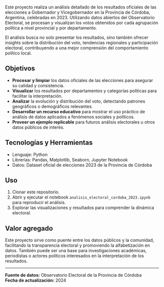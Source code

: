 Este proyecto realiza un análisis detallado de los resultados oficiales de las elecciones a Gobernador y Vicegobernador en la Provincia de Córdoba, Argentina, celebradas en 2023. Utilizando datos abiertos del Observatorio Electoral, se procesan y visualizan los votos obtenidos por cada agrupación política a nivel provincial y por departamento.

El análisis busca no solo presentar los resultados, sino también ofrecer insights sobre la distribución del voto, tendencias regionales y participación electoral, contribuyendo a una mejor comprensión del comportamiento político local.

## Objetivos

- **Procesar y limpiar** los datos oficiales de las elecciones para asegurar su calidad y consistencia.
- **Visualizar** los resultados por departamentos y categorías políticas para facilitar la interpretación.
- **Analizar** la evolución y distribución del voto, detectando patrones geográficos o demográficos relevantes.
- **Desarrollar un recurso educativo** para mostrar el uso práctico de análisis de datos aplicados a fenómenos sociales y políticos.
- **Proveer un ejemplo replicable** para futuros análisis electorales u otros datos públicos de interés.

## Tecnologías y Herramientas

- Lenguaje: Python
- Librerías: Pandas, Matplotlib, Seaborn, Jupyter Notebook
- Datos: Dataset oficial de elecciones 2023 de la Provincia de Córdoba

## Uso

1. Clonar este repositorio.
2. Abrir y ejecutar el notebook `analisis_electoral_cordoba_2023.ipynb` para reproducir el análisis.
3. Explorar las visualizaciones y resultados para comprender la dinámica electoral.

## Valor agregado

Este proyecto sirve como puente entre los datos públicos y la comunidad, facilitando la transparencia electoral y promoviendo la alfabetización en datos. También puede ser una base para investigaciones académicas, periodistas o actores políticos interesados en la interpretación de los resultados.

---

**Fuente de datos:** Observatorio Electoral de la Provincia de Córdoba  
**Fecha de actualización:** 2024  
